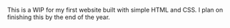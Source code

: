 This is a WIP for my first website built with simple HTML and CSS.
I plan on finishing this by the end of the year. 